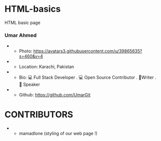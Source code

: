 # HTML-basics
HTML basic page

### Umar Ahmed
+ - Photo: https://avatars3.githubusercontent.com/u/39865635?s=460&v=4
+ - Location: Karachi, Pakistan
+ - Bio: 💻 Full Stack Developer . 💻 Open Source Contributor . 📝Writer . 🎤 Speaker 
+ - Github: https://github.com/UmarGit


# CONTRIBUTORS
+ - mamadlone (styling of our web page !)  

